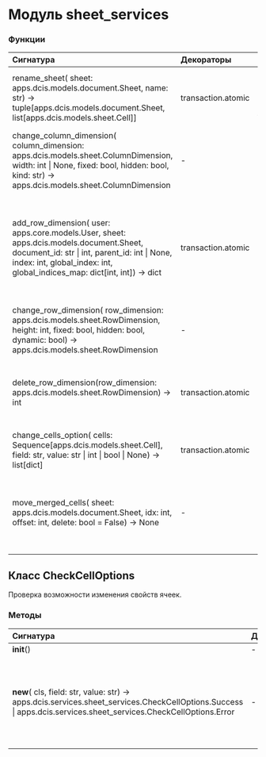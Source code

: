 # Модуль sheet_services



### Функции

| Сигнатура                                                                                                                                                                                                                       | Декораторы         | Описание                                                                                                                                                                |
| :------------------------------------------------------------------------------------------------------------------------------------------------------------------------------------------------------------------------------ | :----------------- | :---------------------------------------------------------------------------------------------------------------------------------------------------------------------- |
| rename_sheet( sheet: apps.dcis.models.document.Sheet, name: str) -&#62; tuple[apps.dcis.models.document.Sheet, list[apps.dcis.models.sheet.Cell]]                                                                               | transaction.atomic | Переименование листа с учетом формул.sheet.name -&#62; name:param sheet - лист:param name - новое имя листа                                                             |
| change_column_dimension( column_dimension: apps.dcis.models.sheet.ColumnDimension, width: int &#124; None, fixed: bool, hidden: bool, kind: str) -&#62; apps.dcis.models.sheet.ColumnDimension                                  | -                  | Изменение колонки.                                                                                                                                                      |
| add_row_dimension( user: apps.core.models.User, sheet: apps.dcis.models.document.Sheet, document_id: str &#124; int, parent_id: int &#124; None, index: int, global_index: int, global_indices_map: dict[int, int]) -&#62; dict | transaction.atomic | Добавление строки.После добавления строки, строка приобретает новый индекс,соответственно, все строки после вставленной строки должны увеличить свой индекс на единицу. |
| change_row_dimension( row_dimension: apps.dcis.models.sheet.RowDimension, height: int, fixed: bool, hidden: bool, dynamic: bool) -&#62; apps.dcis.models.sheet.RowDimension                                                     | -                  | Изменение строки.                                                                                                                                                       |
| delete_row_dimension(row_dimension: apps.dcis.models.sheet.RowDimension) -&#62; int                                                                                                                                             | transaction.atomic | Удаление строки.После удаления строки, все строки после удаленной строки должны уменьшить свой индекс на единицу.                                                       |
| change_cells_option( cells: Sequence[apps.dcis.models.sheet.Cell], field: str, value: str &#124; int &#124; bool &#124; None) -&#62; list[dict]                                                                                 | transaction.atomic | Изменение свойств ячеек.                                                                                                                                                |
| move_merged_cells( sheet: apps.dcis.models.document.Sheet, idx: int, offset: int, delete: bool = False) -&#62; None                                                                                                             | -                  | Двигаем объединенные строки в зависимости от добавления или удаления.В будущем метод нужно сделать универсальным (и для колонок).                                       |

## Класс CheckCellOptions

Проверка возможности изменения свойств ячеек.

### Методы

| Сигнатура                                                                                                                                                               | Декораторы | Описание                                                               |
| :---------------------------------------------------------------------------------------------------------------------------------------------------------------------- | :--------- | :--------------------------------------------------------------------- |
| __init__()                                                                                                                                                              | -          | -                                                                      |
| __new__( cls, field: str, value: str) -&#62; apps.dcis.services.sheet_services.CheckCellOptions.Success &#124; apps.dcis.services.sheet_services.CheckCellOptions.Error | -          | Create and return a new object. See help(type) for accurate signature. |